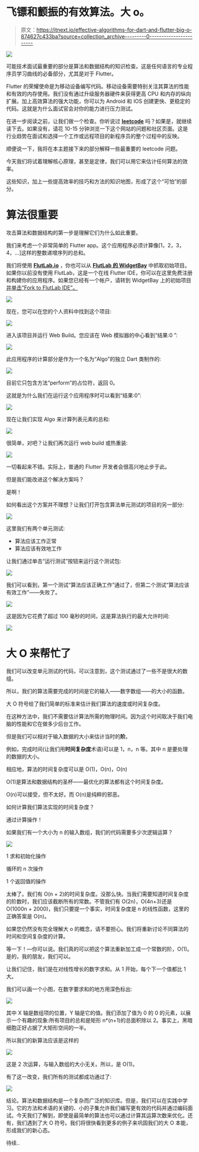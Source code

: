 # 飞镖和颤振的有效算法。大 o。

> 原文：<https://itnext.io/effective-algorithms-for-dart-and-flutter-big-o-874627c433ba?source=collection_archive---------0----------------------->

![](img/77886c367ecc5ecd30524c5456f3281b.png)

可能技术面试最重要的部分是算法和数据结构的知识检查。这是任何语言的专业程序员学习曲线的必备部分，尤其是对于 Flutter。

Flutter 的荣耀使命是为移动设备编写代码。移动设备需要特别关注其算法的性能和有效的内存使用。我们没有通过升级服务器硬件来获得更高 CPU 和内存的纵向扩展。加上高效算法的强大功能，你可以为 Android 和 IOS 创建更快、更稳定的代码。这就是为什么面试官会对你的能力进行压力测试。

在进一步阅读之前，让我们做一个检查。你听说过 [**leetcode**](https://leetcode.com) 吗？如果是，就继续读下去。如果没有，请花 10-15 分钟浏览一下这个网站的问题和社区页面。这是行业趋势在面试和选择一个工作或远程项目的新程序员的整个过程中的反映。

顺便说一下，我将在本主题接下来的部分解释一些最重要的 leetcode 问题。

今天我们将试着理解核心原理，甚至是定律，我们可以用它来估计任何算法的效率。

这些知识，加上一些提高效率的技巧和方法的知识地图，形成了这个“可怕”的部分。

# 算法很重要

攻击算法和数据结构的第一步是理解它们为什么如此重要。

我们来考虑一个非常简单的 Flutter app。这个应用程序必须计算像[1，2，3，4，…]这样的整数递增序列的总和。

我们将使用 [**FlutLab.io**](http://flutlab.io) ，你也可以从 [**FlutLab 的 WidgetBay**](https://widgetbay.flutlab.io/widget/algorithms-matter) 中抓取初始项目。如果你以前没有使用 FlutLab，这是一个在线 Flutter IDE，你可以在这里免费注册和构建你的应用程序。如果您已经有一个帐户，请转到 WidgetBay 上的初始项目[并单击“Fork to FlutLab IDE”。](https://widgetbay.flutlab.io/widget/algorithms-matter)

![](img/8130c6d33b25ef515af9613647ce75cc.png)

现在，您可以在您的个人资料中找到这个项目:

![](img/08d31f621f82629677da19d02b1fb476.png)

进入该项目并运行 Web Build。您应该在 Web 模拟器的中心看到“结果:0 ”:

![](img/2503fe5d306e24de94d3722027b5aa5d.png)

此应用程序的计算部分是作为一个名为“Algo”的独立 Dart 类制作的:

![](img/64b6e63b52a2fa3bbe31f07c2ad8e8a1.png)

目前它只包含方法“perform”的占位符，返回 0。

这就是为什么我们在运行这个应用程序时可以看到“结果:0”:

![](img/babf65a32888f3bac2252e8c6a80229b.png)

现在让我们实现 Algo 来计算列表元素的总和:

![](img/c75abfa0a069ff6842edbe3884eb826f.png)

很简单，对吧？让我们再次运行 web build 或热重装:

![](img/d13152830147e3dc9e16b007eebe9bce.png)

一切看起来不错。实际上，普通的 Flutter 开发者会很高兴地止步于此。

但是我们能改进这个解决方案吗？

是啊！

如何看出这个方案并不理想？让我们打开包含算法单元测试的项目的另一部分:

![](img/08a4eb872a729849f4abd8710b3e54a2.png)

这里我们有两个单元测试:

*   算法应该工作正常
*   算法应该有效地工作

让我们通过单击“运行测试”按钮来运行这个测试包:

![](img/a474780fe77ebf7aaa3e38d4cea008bb.png)

我们可以看到，第一个测试“算法应该正确工作”通过了，但第二个测试“算法应该有效工作”——失败了。

![](img/43710ae0819885c32f91a6f5f126d95e.png)

这是因为它花费了超过 100 毫秒的时间，这是算法执行的最大允许时间:

![](img/b7d4c91dc890adfa7f5dd8adecb907b1.png)

# 大 O 来帮忙了

我们可以改变单元测试的代码，可以注意到，这个测试通过了一些不是很大的数组。

所以，我们的算法需要完成的时间是它的输入——数字数组——的大小的函数。

大 O 符号给了我们简单的标准来估计我们算法的速度或时间复杂度。

在这种方法中，我们不需要估计算法所需的物理时间。因为这个时间取决于我们电脑的性能和它在做多少后台工作。

但是我们可以相对于输入数据的大小来估计当时的**阶**。

例如，完成时间(让我们用**时间复杂度**术语)可以是 1，n，n 等。其中 n 是要处理的数据的大小。

相应地，算法的时间复杂度可以是 O(1)，O(n)，O(n)

O(1)是算法和数据结构的圣杯——最优化的算法都有这个时间复杂度。

O(n)可以接受，但不太好。而 O(n)是纯粹的邪恶。

如何计算我们算法实现的时间复杂度？

通过计算操作！

如果我们有一个大小为 n 的输入数组，我们的代码需要多少次逻辑运算？

![](img/7362f1e587e2b0ea65314eb4d41a27d4.png)

1 求和初始化操作

循环的 n 次操作

1 个返回值的操作

太棒了。我们有 O(n + 2)的时间复杂度。没那么快。当我们需要知道时间复杂度的阶数时，我们应该截断所有的常数。不管我们有 O(2n)，O(4n+3)还是 O(1000n + 2000)，我们只要提一个事实，时间复杂度是 n 的线性函数，这里的正确答案是 O(n)。

如果您仍然没有完全理解大 o 的概念，请不要担心。我们将重新讨论不同算法的时间和空间复杂度的计算。

等一下！—你可以说。我们真的可以把这个算法重新加工成一个常数的阶，O(1)。是的，我的朋友，我们可以。

让我们记住，我们是在对线性增长的数字求和。从 1 开始，每个下一个值都比 1 大。

我们可以画一个小图，在数字要求和的地方用深色标出:

![](img/b8019235fccf8d71526df8bc389af65e.png)

其中 X 轴是数组项的位置，Y 轴是它的值。我们添加了值为 0 的 0 的元素，以展示一个有趣的现象:所有项目的总和是矩形 n*(n+1)的总面积除以 2。事实上，黑暗细胞正好占据了大矩形空间的一半。

所以我们的新算法应该是这样的

![](img/b220807e088d4add2f641afad4171c46.png)

这是 2 次运算，与输入数组的大小无关。所以，是 O(1)。

有了这一改变，我们所有的测试都成功通过了:

![](img/14b1c600d12dff2043c766da834c2c5f.png)

结论。算法和数据结构是一个复杂而广泛的知识库。但是，我们可以在实践中学习。它的方法和术语的关键的、小的子集允许我们编写更有效的代码并通过编码面试。今天我们了解到，即使是最简单的算法也可以通过计算其运算次数来优化。还有，我们遇到了大 O 符号。我们将很快看到更多的例子来巩固我们的大 O 本能，形成我们的新心态。

待续..